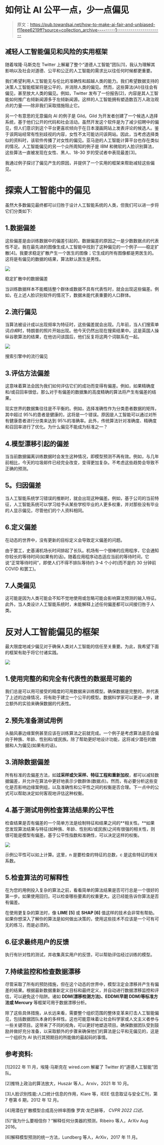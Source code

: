 # 如何让 AI 公平一点，少一点偏见

> 原文：<https://pub.towardsai.net/how-to-make-ai-fair-and-unbiased-f11eee6219ff?source=collection_archive---------1----------------------->

## 减轻人工智能偏见和风险的实用框架

随着埃隆·马斯克在 Twitter 上解雇了整个“道德人工智能”团队[1]，我认为理解其影响以及社会对道德、公平和公正的人工智能的需求比以往任何时候都更重要。

我们希望利用人工智能无与伦比的准确性和超越人类的能力。我们希望数据支持的决策人工智能框架将是公平的，并消除人类的偏见。然而，这些算法(AI)往往会有偏见，甚至放大人类的偏见。例如，Twitter 发布了一份报告[2]，内容是其人工智能如何推广右倾新闻源多于左倾新闻源。这样的人工智能拥有塑造数百万人政治观点的力量——除非我们采取措施阻止它。

另一个有意思的无意偏向 AI 的例子是 Gild。Gild 为开发者创建了一个候选人选择系统，基于他们公开的代码和社会活动。虽然开发这个软件是为了减少招聘中的偏见，但人们意识到这个平台更喜欢倾向于在日本漫画网站上发表评论的候选人。鉴于该网站经常有性别歧视的内容，女性不太可能访问该网站。因此，当考虑选择类似的资料时，该软件传播了对女性的偏见。亚马逊的人工智能计算平台也存在类似的情况。人工智能偏见的另一个众所周知的例子是 IBM 和微软的人脸识别算法，这些算法一直被发现在女性、黑人、18-30 岁的受试者中表现最差[3]。

我通过例子探讨了偏见产生的原因，并提供了一个实用的框架来帮助减轻这些偏见。

# 探索人工智能中的偏见

虽然大多数偏见最终都可以归咎于设计人工智能系统的人类，但我们可以进一步将它们分类如下:

## 1.数据偏差

这些偏差是由训练数据中的偏差引起的。数据偏差的原因之一是少数数据点的代表性不足。我在最先进的图像生成人工智能中找到了这种偏见的一个例子——稳定扩散[4]。我要求稳定扩散产生一个医生的图像；它生成的所有图像都是男医生的。这将是有偏见的数据的结果，算法默认医生是男性。

![](img/3b473ed306cd7e40d6f389a41d636168.png)

稳定扩散中的数据偏差

当训练数据样本不能概括整个群体或数据不具有代表性时，就会出现这些偏差。例如，在上述人脸识别软件的情况下，数据未能代表重要的人口群体。

## 2.流行偏见

当算法被设计成以出现频率为特征时，这些偏差就会出现。几年前，当人们搜索单词*白痴*时，特朗普的照片开始出现。他今天仍然出现在搜索结果中。这是英国人操纵谷歌算法的结果，在他访问该国后，他们反复将这两个词联系在一起。

![](img/b76cca3eb512dfdf54e1810d919c8a00.png)

搜索引擎中的流行偏见

## 3.评估方法偏差

这意味着算法会因为我们如何评估它们的成功而变得有偏差。例如，如果精确度和/或召回率很低，那么对于有偏差的数据集的高度精确的算法将产生有偏差的结果。

现实世界的数据集往往是不平衡的。例如，选择准确性作为分类患者数据的矩阵，其中超过 95%的患者是健康的，这将是一个错误。原因是人工智能可以通过对所有健康患者进行分类来达到 95%的准确率。此外，传统算法针对准确度、精确度和召回率进行了优化。为什么偏见不能成为标准之一？

## 4.模型漂移引起的偏差

当当前数据偏离训练数据时会发生这种情况，即模型预测不再有效。例如，与几年前相比，今天的垃圾邮件已经完全改变，变得更加复杂。不考虑这些趋势会导致不正确的预测。

## **5。归因偏差**

当人工智能系统学习错误的推断时，就会出现这种偏差。例如，基于公司的当前特征，人工智能系统可以学习给予从某些学校毕业的人更多权重，并对那些没有毕业的人显示偏见，尽管他们的个人资料相同。

## 6.定义偏差

在动态的世界中，没有更新的目标定义会导致定义偏差的问题。

由于罢工，史基浦机场长时间排起了长队。机场有一个很棒的应用程序，它会通知你较长的等待时间(如果有的话)。随着应用程序动态适应当前的等待时间，它说“正常等待时间”，即使人们不得不排队等待约 3-4 个小时(而不是约 30 分钟前 COVID 和罢工)。

## 7.人类偏见

这可能是因为人类可能会不知不觉地使用或忽略可能会影响算法预测的输入特征。此外，当人类设计人工智能系统时，未能解释上述任何偏差都可以间接归咎于人类。

# 反对人工智能偏见的框架

最大限度地减少偏见对于确保人类对人工智能的信任至关重要。为此，我希望下面的框架有助于将它付诸实践。

![](img/780c60a0a0c88a550ef58318b37c41e9.png)

## 1.使用完整的和完全有代表性的数据是可能的

我们总是可以用可接受的精度的可用数据来训练模型。确保数据是完整的，并代表了上述的边缘情况，将有助于建立一个公平的模型。数据科学家可以更进一步，建立额外的实验来确保数据的代表性。

## 2.预先准备测试用例

头脑风暴边缘案例甚至应该在训练算法之前就完成。一个例子是考虑算法是否会偏向于种族、年龄、性别和/或民族。除了帮助更好地设计功能，这将减少潜在的数据和人为偏见(如果有的话)。

## 3.消除数据偏差

所有标准的去偏差方法，如**过采样或欠采样、特征工程和重新加权**，都可以减轻数据偏差，并允许在算法中更好地表示少数群体(数据点)。然而，有必要分析这些变化是否影响边缘案例组，以及准确性和公平性之间的权衡是否合理。下一点中的公式可以帮助决定如何客观地评估这种权衡。

## 4.基于测试用例检查算法结果的公平性

检查结果是否有偏差的一个简单方法是绘制特征和结果之间的**相关性。**如果您发现算法结果与特征(如种族、年龄、性别和/或民族)之间有很强的相关性，则很可能是模型有偏差。基于公平性指数和准确性，可以决定这样的权衡。

![](img/760a8163be1641d9869ceb4d2832cbdf.png)

示例公平性可以如上计算。这里，n 是要检查的特征的总数，c 是这些特征的相关系数。

## 5.检查算法的可解释性

在为您的用例投入复杂的算法之前，看看简单的算法结果是否可行总是一个很好的第一步。如果使用回归，可以检查哪些要素的权重更大。这已经能告诉你算法是否有偏差。

在使用更复杂的算法时，像 **LIME [5]** 或 **SHAP [6]** 值这样的技术会非常有帮助。如果你想深入了解你的算法是如何做出决策的，使用这些技术不应该是一个可有可无的练习，而是必须的。

## 6.征求最终用户的反馈

执行有针对性的测试，并收集真实用户的反馈，可以帮助评估经过训练的模型。

## 7.持续监控和检查数据漂移

尽管采取了所有的预防措施，但在这个动态的世界中，模型注定会漂移并产生有偏差的结果。根据最新数据重新定义目标和最终定义，并自动进行数据漂移监控和评估，可以避免这个陷阱。诸如 **DDM(漂移检测方法)、EDDM(早期 DDM)等标准方法或 Mercury** 等框架可用于数据漂移分析。

除了这些具体措施，从长远来看，需要整个组织范围的整体变革来打击人工智能偏见，包括数据团队本身的多样性。这也可能意味着让社会科学家或人文主义者参与一些关键项目。这带来了不同的视角，可以更好地塑造项目。确保数据团队受到鼓励并做好充分准备，以采取额外的步骤来确保他们的算法是公平和无偏见的，这是一个组织为 AI 执行其预期目的所能做的最起码的事情。

## 参考资料:

[1]2022 年 11 月，埃隆·马斯克在 wired.com 解雇了 Twitter 的“道德人工智能”团队。

[2]推特上政治的算法放大，Huszár 等人，Arxiv，2021 年 10 月。

[3]人脸识别性能:人口统计信息的作用，Klare 等，IEEE 信息取证与安全汇刊，第 7 卷第 6 期，2012 年 12 月。

[4]用潜在扩散模型合成高分辨率图像
罗宾·龙巴赫等， *CVPR 2022 口述。*

[5]“我为什么要相信你？”解释任何分类器的预测，Ribeiro 等人，ArXiv Aug 2016。

[6]解释模型预测的统一方法，Lundberg 等人，ArXiv，2017 年 11 月。